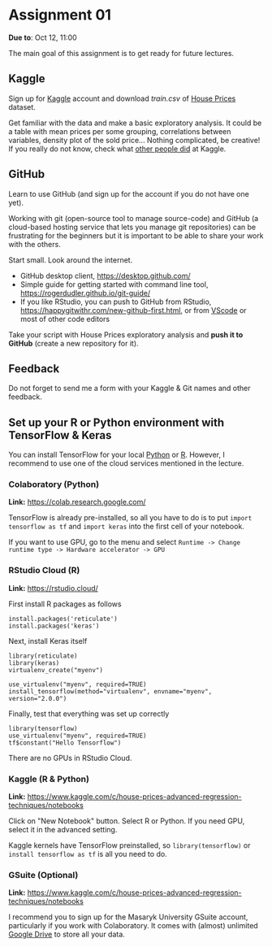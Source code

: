 # Assignment 01

**Due to**: Oct 12, 11:00  

The main goal of this assignment is to get ready for future lectures.

## Kaggle

Sign up for [Kaggle](https://www.kaggle.com/) account and download *train.csv* of [House Prices](https://www.kaggle.com/c/house-prices-advanced-regression-techniques/data) dataset. 

Get familiar with the data and make a basic exploratory analysis. It could be a table with mean prices per some grouping, correlations between variables, density plot of the sold price... Nothing complicated, be creative! If you really do not know, check what [other people did](https://www.kaggle.com/c/house-prices-advanced-regression-techniques/notebooks) at Kaggle.

## GitHub

Learn to use GitHub (and sign up for the account if you do not have one yet). 

Working with git (open-source tool to manage source-code) and GitHub (a cloud-based hosting service that lets you manage git repositories) can be frustrating for the beginners but it is important to be able to share your work with the others.

Start small. Look around the internet. 

* GitHub desktop client, https://desktop.github.com/
* Simple guide for getting started with command line tool, https://rogerdudler.github.io/git-guide/
* If you like RStudio, you can push to GitHub from RStudio, https://happygitwithr.com/new-github-first.html, or from [VScode](https://code.visualstudio.com/docs/editor/github) or most of other code editors

Take your script with House Prices exploratory analysis and **push it to GitHub** (create a new repository for it).

## Feedback

Do not forget to send me a form with your Kaggle & Git names and other feedback.

## Set up your R or Python environment with TensorFlow & Keras

You can install TensorFlow for your local [Python](https://www.tensorflow.org/install) or [R](https://tensorflow.rstudio.com/installation/). However, I recommend to use one of the cloud services mentioned in the lecture.


### Colaboratory (Python)

**Link:** https://colab.research.google.com/

TensorFlow is already pre-installed, so all you have to do is to put `import tensorflow as tf` and `import keras` into the first cell of your notebook.

If you want to use GPU, go to the menu and select `Runtime -> Change runtime type -> Hardware accelerator -> GPU`

### RStudio Cloud (R)

**Link:** https://rstudio.cloud/

First install R packages as follows

```
install.packages('reticulate')
install.packages('keras')
```

Next, install Keras itself 
```
library(reticulate)
library(keras)
virtualenv_create("myenv")

use_virtualenv("myenv", required=TRUE)
install_tensorflow(method="virtualenv", envname="myenv", version="2.0.0")
```
Finally, test that everything was set up correctly 

```
library(tensorflow)
use_virtualenv("myenv", required=TRUE)
tf$constant("Hello Tensorflow")
```

There are no GPUs in RStudio Cloud.

### Kaggle (R & Python)

**Link:** https://www.kaggle.com/c/house-prices-advanced-regression-techniques/notebooks

Click on "New Notebook" button. Select R or Python. If you need GPU, select it in the advanced setting.

Kaggle kernels have TensorFlow preinstalled, so `library(tensorflow)` or `install tensorflow as tf` is all you need to do.

### GSuite (Optional)

**Link:** https://www.kaggle.com/c/house-prices-advanced-regression-techniques/notebooks

I recommend you to sign up for the Masaryk University GSuite account, particularly if you work with Colaboratory. It comes with (almost) unlimited [Google Drive](https://drive.google.com/) to store all your data. 
